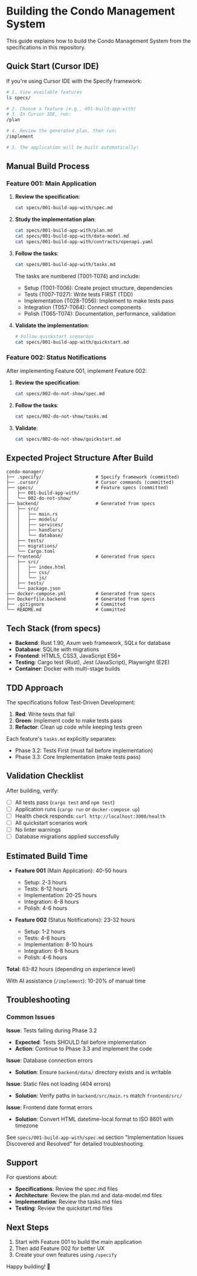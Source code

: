 # Building the Condo Management System

This guide explains how to build the Condo Management System from the specifications in this repository.

## Quick Start (Cursor IDE)

If you're using Cursor IDE with the Specify framework:

```bash
# 1. View available features
ls specs/

# 2. Choose a feature (e.g., 001-build-app-with)
# 3. In Cursor IDE, run:
/plan

# 4. Review the generated plan, then run:
/implement

# 5. The application will be built automatically!
```

## Manual Build Process

### Feature 001: Main Application

1. **Review the specification**:
   ```bash
   cat specs/001-build-app-with/spec.md
   ```

2. **Study the implementation plan**:
   ```bash
   cat specs/001-build-app-with/plan.md
   cat specs/001-build-app-with/data-model.md
   cat specs/001-build-app-with/contracts/openapi.yaml
   ```

3. **Follow the tasks**:
   ```bash
   cat specs/001-build-app-with/tasks.md
   ```
   
   The tasks are numbered (T001-T074) and include:
   - Setup (T001-T006): Create project structure, dependencies
   - Tests (T007-T027): Write tests FIRST (TDD)
   - Implementation (T028-T056): Implement to make tests pass
   - Integration (T057-T064): Connect components
   - Polish (T065-T074): Documentation, performance, validation

4. **Validate the implementation**:
   ```bash
   # Follow quickstart scenarios
   cat specs/001-build-app-with/quickstart.md
   ```

### Feature 002: Status Notifications

After implementing Feature 001, implement Feature 002:

1. **Review the specification**:
   ```bash
   cat specs/002-do-not-show/spec.md
   ```

2. **Follow the tasks**:
   ```bash
   cat specs/002-do-not-show/tasks.md
   ```

3. **Validate**:
   ```bash
   cat specs/002-do-not-show/quickstart.md
   ```

## Expected Project Structure After Build

```
condo-manager/
├── .specify/                    # Specify framework (committed)
├── .cursor/                     # Cursor commands (committed)
├── specs/                       # Feature specs (committed)
│   ├── 001-build-app-with/
│   └── 002-do-not-show/
├── backend/                     # Generated from specs
│   ├── src/
│   │   ├── main.rs
│   │   ├── models/
│   │   ├── services/
│   │   ├── handlers/
│   │   └── database/
│   ├── tests/
│   ├── migrations/
│   └── Cargo.toml
├── frontend/                    # Generated from specs
│   ├── src/
│   │   ├── index.html
│   │   ├── css/
│   │   └── js/
│   ├── tests/
│   └── package.json
├── docker-compose.yml           # Generated from specs
├── Dockerfile.backend           # Generated from specs
├── .gitignore                   # Committed
└── README.md                    # Committed
```

## Tech Stack (from specs)

- **Backend**: Rust 1.90, Axum web framework, SQLx for database
- **Database**: SQLite with migrations
- **Frontend**: HTML5, CSS3, JavaScript ES6+
- **Testing**: Cargo test (Rust), Jest (JavaScript), Playwright (E2E)
- **Container**: Docker with multi-stage builds

## TDD Approach

The specifications follow Test-Driven Development:

1. **Red**: Write tests that fail
2. **Green**: Implement code to make tests pass
3. **Refactor**: Clean up code while keeping tests green

Each feature's `tasks.md` explicitly separates:
- Phase 3.2: Tests First (must fail before implementation)
- Phase 3.3: Core Implementation (make tests pass)

## Validation Checklist

After building, verify:

- [ ] All tests pass (`cargo test` and `npm test`)
- [ ] Application runs (`cargo run` or `docker-compose up`)
- [ ] Health check responds: `curl http://localhost:3000/health`
- [ ] All quickstart scenarios work
- [ ] No linter warnings
- [ ] Database migrations applied successfully

## Estimated Build Time

- **Feature 001** (Main Application): 40-50 hours
  - Setup: 2-3 hours
  - Tests: 8-12 hours
  - Implementation: 20-25 hours
  - Integration: 6-8 hours
  - Polish: 4-6 hours

- **Feature 002** (Status Notifications): 23-32 hours
  - Setup: 1-2 hours
  - Tests: 4-6 hours
  - Implementation: 8-10 hours
  - Integration: 6-8 hours
  - Polish: 4-6 hours

**Total**: 63-82 hours (depending on experience level)

With AI assistance (`/implement`): 10-20% of manual time

## Troubleshooting

### Common Issues

**Issue**: Tests failing during Phase 3.2
- **Expected**: Tests SHOULD fail before implementation
- **Action**: Continue to Phase 3.3 and implement the code

**Issue**: Database connection errors
- **Solution**: Ensure `backend/data/` directory exists and is writable

**Issue**: Static files not loading (404 errors)
- **Solution**: Verify paths in `backend/src/main.rs` match `frontend/src/`

**Issue**: Frontend date format errors
- **Solution**: Convert HTML datetime-local format to ISO 8601 with timezone

See `specs/001-build-app-with/spec.md` section "Implementation Issues Discovered and Resolved" for detailed troubleshooting.

## Support

For questions about:
- **Specifications**: Review the spec.md files
- **Architecture**: Review the plan.md and data-model.md files
- **Implementation**: Review the tasks.md files
- **Testing**: Review the quickstart.md files

## Next Steps

1. Start with Feature 001 to build the main application
2. Then add Feature 002 for better UX
3. Create your own features using `/specify`

Happy building! 🚀

